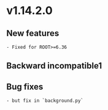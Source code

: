 # v1.14.2.0
    
## New features

    - Fixed for ROOT>=6.36 

## Backward incompatible1

## Bug fixes
    
    - but fix in `background.py`
    
 